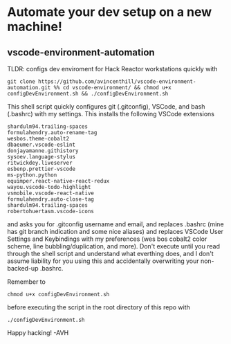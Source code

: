 # Automate your dev setup on a new machine!
## vscode-environment-automation

TLDR: configs dev enviroment for Hack Reactor workstations quickly with

```git clone https://github.com/avincenthill/vscode-environment-automation.git %% cd vscode-environment/ && chmod u+x configDevEnvironment.sh && ./configDevEnvironment.sh```


This shell script quickly configures git (.gitconfig), VSCode, and bash (.bashrc) with my settings. This installs the following VSCode extensions

```
shardulm94.trailing-spaces
formulahendry.auto-rename-tag
wesbos.theme-cobalt2
dbaeumer.vscode-eslint
donjayamanne.githistory
sysoev.language-stylus
ritwickdey.liveserver
esbenp.prettier-vscode
ms-python.python
equimper.react-native-react-redux
wayou.vscode-todo-highlight
vsmobile.vscode-react-native
formulahendry.auto-close-tag
shardulm94.trailing-spaces
robertohuertasm.vscode-icons
```

and asks you for .gitconfig username and email, and replaces .bashrc (mine has git branch indication and some nice aliases) and replaces VSCode User Settings and Keybindings with my preferences (wes bos cobalt2 color scheme, line bubbling/duplication, and more). Don't execute until you read through the shell script and understand what everthing does, and I don't assume liability for you using this and accidentally overwriting your non-backed-up .bashrc.

Remember to

`chmod u+x configDevEnvironment.sh`

before executing the script in the root directory of this repo with

`./configDevEnvironment.sh`

Happy hacking! -AVH
